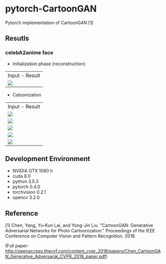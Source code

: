 # pytorch-CartoonGAN
Pytorch implementation of CartoonGAN [1]

## Resutls
### celebA2anime face
* Initialization phase (reconstruction)
<table align='center'>
<tr align='center'>
<td> Input - Result </td>
</tr>
<tr>
<td><img src = 'assests/Initialzation_phase_result.png'>
</tr>
</table>

* Catoonization
<table align='center'>
<tr align='center'>
<td> Input - Result </td>
</tr>
<tr>
<td><img src = 'assests/Cartoonization_result1.png'>
</tr>
<tr>
<td><img src = 'assests/Cartoonization_result2.png'>
</tr>
<tr>
<td><img src = 'assests/Cartoonization_result3.png'>
</tr>
<tr>
<td><img src = 'assests/Cartoonization_result4.png'>
</tr>
<tr>
<td><img src = 'assests/Cartoonization_result5.png'>
</tr>
</table>

## Development Environment

* NVIDIA GTX 1080 ti
* cuda 8.0
* python 3.5.3
* pytorch 0.4.0
* torchvision 0.2.1
* opencv 3.2.0

## Reference

[1] Chen, Yang, Yu-Kun Lai, and Yong-Jin Liu. "CartoonGAN: Generative Adversarial Networks for Photo Cartoonization." Proceedings of the IEEE Conference on Computer Vision and Pattern Recognition. 2018.

(Full paper: http://openaccess.thecvf.com/content_cvpr_2018/papers/Chen_CartoonGAN_Generative_Adversarial_CVPR_2018_paper.pdf)
